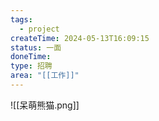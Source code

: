 ```yaml
---
tags:
  - project
createTime: 2024-05-13T16:09:15
status: 一面
doneTime: 
type: 招聘
area: "[[工作]]"
---
```

![[呆萌熊猫.png]]